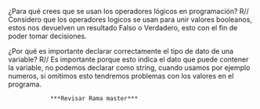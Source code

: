 ¿Para qué crees que se usan los operadores lógicos en programación?
R// Considero que los operadores logicos se usan para unir valores booleanos, estos nos devuelven un resultado Falso o Verdadero, esto con el fin de poder tomar decisiones.

¿Por qué es importante declarar correctamente el tipo de dato de una variable?
R// Es importante porque esto indica el dato que puede contener la variable, no podemos declarar como string, cuando usamos por ejemplo numeros, si omitimos esto tendremos problemas con los valores en el programa.

                ***Revisar Rama master***
